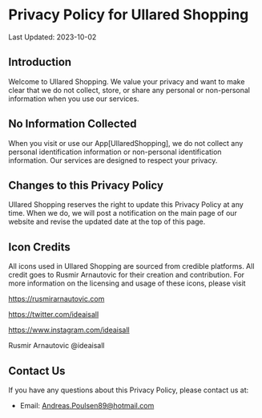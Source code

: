 # Privacy Policy for Ullared Shopping

Last Updated: 2023-10-02

## Introduction

Welcome to Ullared Shopping. We value your privacy and want to make clear that we do not collect, store, or share any personal or non-personal information when you use our services.

## No Information Collected

When you visit or use our App[UllaredShopping], we do not collect any personal identification information or non-personal identification information. Our services are designed to respect your privacy.

## Changes to this Privacy Policy

Ullared Shopping reserves the right to update this Privacy Policy at any time. When we do, we will post a notification on the main page of our website and revise the updated date at the top of this page.

## Icon Credits

All icons used in Ullared Shopping are sourced from credible platforms. All credit goes to Rusmir Arnautovic for their creation and contribution. For more information on the licensing and usage of these icons, please visit 

https://rusmirarnautovic.com

https://twitter.com/ideaisall

https://www.instagram.com/ideaisall

Rusmir Arnautovic
@ideaisall


## Contact Us

If you have any questions about this Privacy Policy, please contact us at:

- Email: Andreas.Poulsen89@hotmail.com
